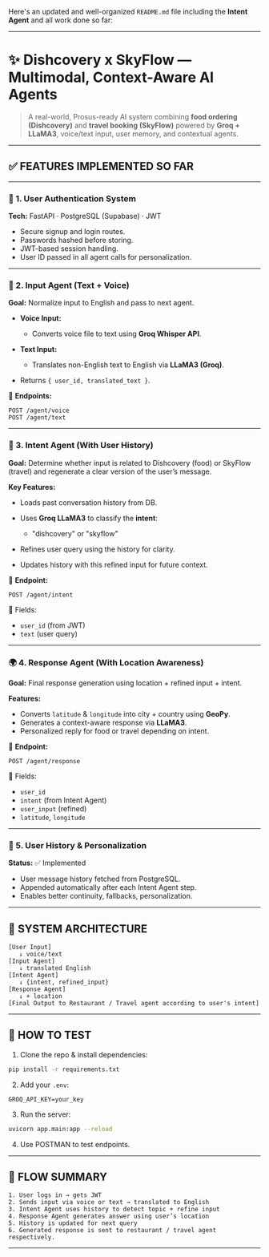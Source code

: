 Here's an updated and well-organized `README.md` file including the **Intent Agent** and all work done so far:

---

# ✨ Dishcovery x SkyFlow — Multimodal, Context-Aware AI Agents

> A real-world, Prosus-ready AI system combining **food ordering (Dishcovery)** and **travel booking (SkyFlow)** powered by **Groq + LLaMA3**, voice/text input, user memory, and contextual agents.

---

## ✅ FEATURES IMPLEMENTED SO FAR

---

### 🔐 1. User Authentication System

**Tech:** FastAPI · PostgreSQL (Supabase) · JWT

* Secure signup and login routes.
* Passwords hashed before storing.
* JWT-based session handling.
* User ID passed in all agent calls for personalization.

---

### 🧠 2. Input Agent (Text + Voice)

**Goal:** Normalize input to English and pass to next agent.

* **Voice Input:**

  * Converts voice file to text using **Groq Whisper API**.
* **Text Input:**

  * Translates non-English text to English via **LLaMA3 (Groq)**.
* Returns `{ user_id, translated_text }`.

📍 **Endpoints:**

```
POST /agent/voice
POST /agent/text
```

---

### 🧠 3. Intent Agent (With User History)

**Goal:** Determine whether input is related to Dishcovery (food) or SkyFlow (travel) and regenerate a clear version of the user’s message.

**Key Features:**

* Loads past conversation history from DB.
* Uses **Groq LLaMA3** to classify the **intent**:

  * "dishcovery" or "skyflow"
* Refines user query using the history for clarity.
* Updates history with this refined input for future context.

📍 **Endpoint:**

```
POST /agent/intent
```

🔑 Fields:

* `user_id` (from JWT)
* `text` (user query)

---

### 🌍 4. Response Agent (With Location Awareness)

**Goal:** Final response generation using location + refined input + intent.

**Features:**

* Converts `latitude` & `longitude` into city + country using **GeoPy**.
* Generates a context-aware response via **LLaMA3**.
* Personalized reply for food or travel depending on intent.

📍 **Endpoint:**

```
POST /agent/response
```

🔑 Fields:

* `user_id`
* `intent` (from Intent Agent)
* `user_input` (refined)
* `latitude`, `longitude`

---

### 🧾 5. User History & Personalization

**Status:** ✅ Implemented

* User message history fetched from PostgreSQL.
* Appended automatically after each Intent Agent step.
* Enables better continuity, fallbacks, personalization.

---

## 🧩 SYSTEM ARCHITECTURE

```text
[User Input]
   ↓ voice/text
[Input Agent] 
   ↓ translated English
[Intent Agent]
   ↓ {intent, refined_input}
[Response Agent]
   ↓ + location
[Final Output to Restaurant / Travel agent according to user's intent]
```

---

## 🧪 HOW TO TEST

1. Clone the repo & install dependencies:

```bash
pip install -r requirements.txt
```

2. Add your `.env`:

```env
GROQ_API_KEY=your_key
```

3. Run the server:

```bash
uvicorn app.main:app --reload
```

4. Use POSTMAN to test endpoints.

---

## 🔄 FLOW SUMMARY

```
1. User logs in → gets JWT
2. Sends input via voice or text → translated to English
3. Intent Agent uses history to detect topic + refine input
4. Response Agent generates answer using user’s location
5. History is updated for next query
6. Generated response is sent to restaurant / travel agent respectively.
```

---
